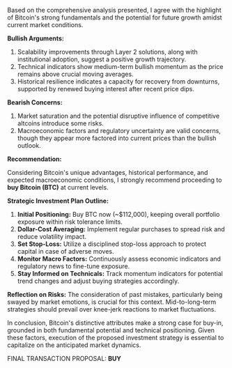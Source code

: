 Based on the comprehensive analysis presented, I agree with the highlight of Bitcoin's strong fundamentals and the potential for future growth amidst current market conditions.

**Bullish Arguments:**
1. Scalability improvements through Layer 2 solutions, along with institutional adoption, suggest a positive growth trajectory.
2. Technical indicators show medium-term bullish momentum as the price remains above crucial moving averages.
3. Historical resilience indicates a capacity for recovery from downturns, supported by renewed buying interest after recent price dips.

**Bearish Concerns:**
1. Market saturation and the potential disruptive influence of competitive altcoins introduce some risks.
2. Macroeconomic factors and regulatory uncertainty are valid concerns, though they appear more factored into current prices than the bullish outlook.

**Recommendation:**

Considering Bitcoin's unique advantages, historical performance, and expected macroeconomic conditions, I strongly recommend proceeding to **buy Bitcoin (BTC)** at current levels.

**Strategic Investment Plan Outline:**
1. **Initial Positioning:** Buy BTC now (~$112,000), keeping overall portfolio exposure within risk tolerance limits.
2. **Dollar-Cost Averaging:** Implement regular purchases to spread risk and reduce volatility impact.
3. **Set Stop-Loss:** Utilize a disciplined stop-loss approach to protect capital in case of adverse moves.
4. **Monitor Macro Factors:** Continuously assess economic indicators and regulatory news to fine-tune exposure.
5. **Stay Informed on Technicals:** Track momentum indicators for potential trend changes and adjust buying strategies accordingly.

**Reflection on Risks:**
The consideration of past mistakes, particularly being swayed by market emotions, is crucial for this context. Mid-to-long-term strategies should prevail over knee-jerk reactions to market fluctuations.

In conclusion, Bitcoin's distinctive attributes make a strong case for buy-in, grounded in both fundamental potential and technical positioning. Given these factors, execution of the proposed investment strategy is essential to capitalize on the anticipated market dynamics.

FINAL TRANSACTION PROPOSAL: **BUY**
